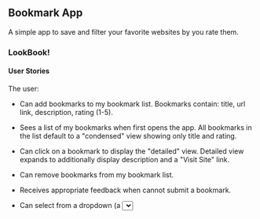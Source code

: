 ## Bookmark App

A simple app to save and filter your favorite websites by you rate them.


### LookBook!

#### User Stories

The user:

- Can add bookmarks to my bookmark list. Bookmarks contain: title, url link, description, rating (1-5).

- Sees a list of my bookmarks when first opens the app. All bookmarks in the list default to a "condensed" view showing only title and rating.

- Can click on a bookmark to display the "detailed" view. Detailed view expands to additionally display description and a "Visit Site" link.

- Can remove bookmarks from my bookmark list.

- Receives appropriate feedback when cannot submit a bookmark.

- Can select from a dropdown (a <select> element) a "minimum rating" to filter the list by all bookmarks rated at or above the chosen selection.


